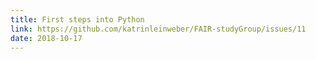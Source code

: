 ```yaml
---
title: First steps into Python
link: https://github.com/katrinleinweber/FAIR-studyGroup/issues/11
date: 2018-10-17
---
```

